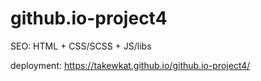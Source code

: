 # github.io-project4
SEO: HTML + CSS/SCSS + JS/libs

deployment: https://takewkat.github.io/github.io-project4/

